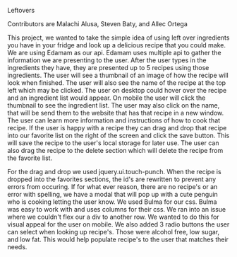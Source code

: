 Leftovers

Contributors are Malachi Alusa, Steven Baty, and Allec Ortega

This project, we wanted to take the simple idea of using left over ingredients you have in your fridge and look up a delicious recipe that you could make. We are using Edamam as our api. Edamam uses multiple api to gather the information we are presenting to the user. After the user types in the ingredients they have, they are presented up to 5 recipes using those ingredients. The user will see a thumbnail of an image of how the recipe will look when finished. The user will also see the name of the recipe at the top left which may be clicked. The user on desktop could hover over the recipe and an ingredient list would appear. On mobile the user will click the thumbnail to see the ingredient list. The user may also click on the name, that will be send them to the website that has that recipe in a new window. The user can learn more information and instructions of how to cook that recipe. If the user is happy with a recipe they can drag and drop that recipe into our favorite list on the right of the screen and click the save button. This will save the recipe to the user's local storage for later use. The user can also drag the recipe to the delete section which will delete the recipe from the favorite list.

For the drag and drop we used jquery.ui.touch-punch. When the recipe is dropped into the favorites sections, the id's are rewritten to prevent any errors from occuring. 
If for what ever reason, there are no recipe's or an error with spelling, we have a modal that will pop up with a cute penguin who is cooking letting the user know.
We used Bulma for our css. Bulma was easy to work with and uses columns for their css. We ran into an issue where we couldn't flex our a div to another row. We wanted to do this for visual appeal for the user on mobile.
We also added 3 radio buttons the user can select when looking up recipe's. Those were alcohol free, low sugar, and low fat. This would help populate recipe's to the user that matches their needs. 
